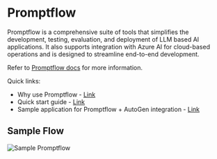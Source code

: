 # Promptflow

Promptflow is a comprehensive suite of tools that simplifies the development, testing, evaluation, and deployment of LLM based AI applications. It also supports integration with Azure AI for cloud-based operations and is designed to streamline end-to-end development.

Refer to [Promptflow docs](https://ag2ai.github.io/promptflow/) for more information.

Quick links:

- Why use Promptflow - [Link](https://learn.microsoft.com/en-us/azure/machine-learning/prompt-flow/overview-what-is-prompt-flow)
- Quick start guide - [Link](https://ag2ai.github.io/promptflow/how-to-guides/quick-start.html)
- Sample application for Promptflow + AutoGen integration - [Link](https://github.com/ag2ai/build-with-ag2/tree/main/samples/apps/promptflow-autogen)

## Sample Flow

![Sample Promptflow](./img/ecosystem-promptflow.png)
